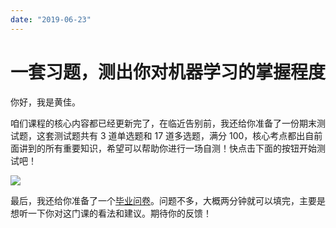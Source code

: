 ```yaml
---
date: "2019-06-23"
---  
```

      
# 一套习题，测出你对机器学习的掌握程度
你好，我是黄佳。

咱们课程的核心内容都已经更新完了，在临近告别前，我还给你准备了一份期末测试题，这套测试题共有 3 道单选题和 17 道多选题，满分 100，核心考点都出自前面讲到的所有重要知识，希望可以帮助你进行一场自测！快点击下面的按钮开始测试吧！

[![](/images/零基础实战机器学习/05.结束语/resourceimage28a428d1be62669b4f3cc01c36466bf811a4.png)](http://time.geekbang.org/quiz/intro?act_id=1000&exam_id=2868)

最后，我还给你准备了一个[毕业问卷](https://jinshuju.net/f/s5a2mw)。问题不多，大概两分钟就可以填完，主要是想听一下你对这门课的看法和建议。期待你的反馈！

<!-- [[[read_end]]] -->